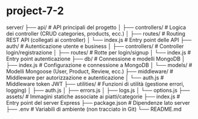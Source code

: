 # project-7-2
server/
├── api/                       # API principali del progetto
│   ├── controllers/          # Logica dei controller (CRUD categories, products, ecc.)
│   ├── routes/               # Routing REST API (collegati ai controller)
│   └── index.js              # Entry point delle API
├── auth/                     # Autenticazione utente e business
│   ├── controllers/          # Controller login/registrazione
│   ├── routes/               # Rotte per login/signup
│   └── index.js              # Entry point autenticazione
├── db/                       # Connessione e modelli MongoDB
│   ├── index.js              # Configurazione e connessione a MongoDB
│   └── models/               # Modelli Mongoose (User, Product, Review, ecc.)
├── middleware/               # Middleware per autorizzazione e autenticazione
│   └── auth.js               # Middleware token JWT
├── utilities/                # Funzioni di utilità (gestione errori, logging)
│   ├── auth.js
│   ├── errors.js
│   ├── logs.js
│   └── options.js
├── assets/                   # Immagini statiche associate ai piatti/categorie
├── index.js                  # Entry point del server Express
├── package.json              # Dipendenze lato server
├── .env                      # Variabili di ambiente (non tracciato in Git)
└── README.md                  